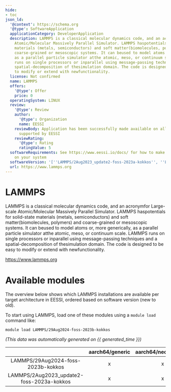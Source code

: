 ```yaml
---
hide:
- toc
json_ld:
  '@context': https://schema.org
  '@type': SoftwareApplication
  applicationCategory: DeveloperApplication
  description: LAMMPS is a classical molecular dynamics code, and an acronymfor Large-scale
    Atomic/Molecular Massively Parallel Simulator. LAMMPS haspotentials for solid-state
    materials (metals, semiconductors) and soft matter(biomolecules, polymers) and
    coarse-grained or mesoscopic systems. It can beused to model atoms or, more generically,
    as a parallel particle simulator atthe atomic, meso, or continuum scale. LAMMPS
    runs on single processors or inparallel using message-passing techniques and a
    spatial-decomposition of thesimulation domain. The code is designed to be easy
    to modify or extend with newfunctionality.
  license: Not confirmed
  name: LAMMPS
  offers:
    '@type': Offer
    price: 0
  operatingSystem: LINUX
  review:
    '@type': Review
    author:
      '@type': Organization
      name: EESSI
    reviewBody: Application has been successfully made available on all architectures
      supported by EESSI
    reviewRating:
      '@type': Rating
      ratingValue: 5
  softwareRequirements: See https://www.eessi.io/docs/ for how to make EESSI available
    on your system
  softwareVersion: '[''LAMMPS/2Aug2023_update2-foss-2023a-kokkos'', ''LAMMPS/29Aug2024-foss-2023b-kokkos'']'
  url: https://www.lammps.org
---
```


LAMMPS
======


LAMMPS is a classical molecular dynamics code, and an acronymfor Large-scale Atomic/Molecular Massively Parallel Simulator. LAMMPS haspotentials for solid-state materials (metals, semiconductors) and soft matter(biomolecules, polymers) and coarse-grained or mesoscopic systems. It can beused to model atoms or, more generically, as a parallel particle simulator atthe atomic, meso, or continuum scale. LAMMPS runs on single processors or inparallel using message-passing techniques and a spatial-decomposition of thesimulation domain. The code is designed to be easy to modify or extend with newfunctionality.

https://www.lammps.org
# Available modules


The overview below shows which LAMMPS installations are available per target architecture in EESSI, ordered based on software version (new to old).

To start using LAMMPS, load one of these modules using a `module load` command like:

```shell
module load LAMMPS/29Aug2024-foss-2023b-kokkos
```

*(This data was automatically generated on {{ generated_time }})*  

| |aarch64/generic|aarch64/neoverse_n1|aarch64/neoverse_v1|x86_64/generic|x86_64/amd/zen2|x86_64/amd/zen3|x86_64/amd/zen4|x86_64/intel/haswell|x86_64/intel/skylake_avx512|
| :---: | :---: | :---: | :---: | :---: | :---: | :---: | :---: | :---: | :---: |
|LAMMPS/29Aug2024-foss-2023b-kokkos|x|x|x|x|x|x|x|x|x|
|LAMMPS/2Aug2023_update2-foss-2023a-kokkos|x|x|x|x|x|x|x|x|x|
